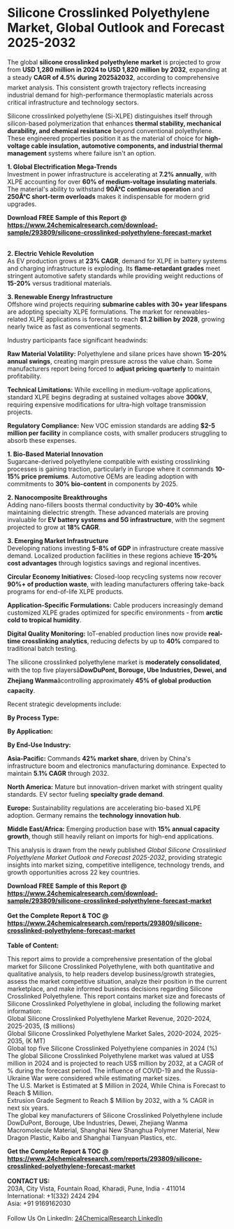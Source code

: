 <h1>Silicone Crosslinked Polyethylene Market, Global Outlook and Forecast 2025-2032</h1><p>The global <strong>silicone crosslinked polyethylene market</strong> is projected to grow from <strong>USD 1,280 million in 2024 to USD 1,820 million by 2032</strong>, expanding at a steady <strong>CAGR of 4.5% during 2025â2032</strong>, according to comprehensive market analysis. This consistent growth trajectory reflects increasing industrial demand for high-performance thermoplastic materials across critical infrastructure and technology sectors.</p><p>Silicone crosslinked polyethylene (Si-XLPE) distinguishes itself through silicon-based polymerization that enhances <strong>thermal stability, mechanical durability, and chemical resistance</strong> beyond conventional polyethylene. These engineered properties position it as the material of choice for <strong>high-voltage cable insulation, automotive components, and industrial thermal management</strong> systems where failure isn't an option.</p><p><strong>1. Global Electrification Mega-Trends</strong><br>
Investment in power infrastructure is accelerating at <strong>7.2% annually</strong>, with XLPE accounting for over <strong>60% of medium-voltage insulating materials</strong>. The material's ability to withstand <strong>90Â°C continuous operation</strong> and <strong>250Â°C short-term overloads</strong> makes it indispensable for modern grid upgrades.</p><div><b>Download FREE Sample of this Report @ 
            <a href="https://www.24chemicalresearch.com/download-sample/293809/silicone-crosslinked-polyethylene-forecast-market">
            https://www.24chemicalresearch.com/download-sample/293809/silicone-crosslinked-polyethylene-forecast-market</a></b></div><br><p><strong>2. Electric Vehicle Revolution</strong><br>
As EV production grows at <strong>23% CAGR</strong>, demand for XLPE in battery systems and charging infrastructure is exploding. Its <strong>flame-retardant grades</strong> meet stringent automotive safety standards while providing weight reductions of <strong>15-20%</strong> versus traditional materials.</p><p><strong>3. Renewable Energy Infrastructure</strong><br>
Offshore wind projects requiring <strong>submarine cables with 30+ year lifespans</strong> are adopting specialty XLPE formulations. The market for renewables-related XLPE applications is forecast to reach <strong>$1.2 billion by 2028</strong>, growing nearly twice as fast as conventional segments.</p><p>Industry participants face significant headwinds:</p><p><strong>Raw Material Volatility:</strong> Polyethylene and silane prices have shown <strong>15-20% annual swings</strong>, creating margin pressure across the value chain. Some manufacturers report being forced to <strong>adjust pricing quarterly</strong> to maintain profitability.</p><p><strong>Technical Limitations:</strong> While excelling in medium-voltage applications, standard XLPE begins degrading at sustained voltages above <strong>300kV</strong>, requiring expensive modifications for ultra-high voltage transmission projects.</p><p><strong>Regulatory Compliance:</strong> New VOC emission standards are adding <strong>$2-5 million per facility</strong> in compliance costs, with smaller producers struggling to absorb these expenses.</p><p><strong>1. Bio-Based Material Innovation</strong><br>
Sugarcane-derived polyethylene compatible with existing crosslinking processes is gaining traction, particularly in Europe where it commands <strong>10-15% price premiums</strong>. Automotive OEMs are leading adoption with commitments to <strong>30% bio-content</strong> in components by 2025.</p><p><strong>2. Nanocomposite Breakthroughs</strong><br>
Adding nano-fillers boosts thermal conductivity by <strong>30-40%</strong> while maintaining dielectric strength. These advanced materials are proving invaluable for <strong>EV battery systems and 5G infrastructure</strong>, with the segment projected to grow at <strong>18% CAGR</strong>.</p><p><strong>3. Emerging Market Infrastructure</strong><br>
Developing nations investing <strong>5-8% of GDP</strong> in infrastructure create massive demand. Localized production facilities in these regions achieve <strong>15-20% cost advantages</strong> through logistics savings and regional incentives.</p><p><strong>Circular Economy Initiatives:</strong> Closed-loop recycling systems now recover <strong>90%+ of production waste</strong>, with leading manufacturers offering take-back programs for end-of-life XLPE products.</p><p><strong>Application-Specific Formulations:</strong> Cable producers increasingly demand customized XLPE grades optimized for specific environments - from <strong>arctic cold to tropical humidity</strong>.</p><p><strong>Digital Quality Monitoring:</strong> IoT-enabled production lines now provide <strong>real-time crosslinking analytics</strong>, reducing defects by up to <strong>40%</strong> compared to traditional batch testing.</p><p>The silicone crosslinked polyethylene market is <strong>moderately consolidated</strong>, with the top five playersâ<strong>DowDuPont, Borouge, Ube Industries, Dewei, and Zhejiang Wanma</strong>âcontrolling approximately <strong>45% of global production capacity</strong>.</p><p>Recent strategic developments include:</p><p><strong>By Process Type:</strong></p><p><strong>By Application:</strong></p><p><strong>By End-Use Industry:</strong></p><p><strong>Asia-Pacific:</strong> Commands <strong>42% market share</strong>, driven by China's infrastructure boom and electronics manufacturing dominance. Expected to maintain <strong>5.1% CAGR</strong> through 2032.</p><p><strong>North America:</strong> Mature but innovation-driven market with stringent quality standards. EV sector fueling <strong>specialty grade demand</strong>.</p><p><strong>Europe:</strong> Sustainability regulations are accelerating bio-based XLPE adoption. Germany remains the <strong>technology innovation hub</strong>.</p><p><strong>Middle East/Africa:</strong> Emerging production base with <strong>15% annual capacity growth</strong>, though still heavily reliant on imports for high-end applications.</p><p>This analysis is drawn from the newly published <em>Global Silicone Crosslinked Polyethylene Market Outlook and Forecast 2025-2032</em>, providing strategic insights into market sizing, competitive intelligence, technology trends, and growth opportunities across 22 key countries.</p><div><b>Download FREE Sample of this Report @ 
            <a href="https://www.24chemicalresearch.com/download-sample/293809/silicone-crosslinked-polyethylene-forecast-market">
            https://www.24chemicalresearch.com/download-sample/293809/silicone-crosslinked-polyethylene-forecast-market</a></b></div><br><div><b>Get the Complete Report & TOC @ 
            <a href="https://www.24chemicalresearch.com/reports/293809/silicone-crosslinked-polyethylene-forecast-market">
            https://www.24chemicalresearch.com/reports/293809/silicone-crosslinked-polyethylene-forecast-market</a></b></div><br>
            <b>Table of Content:</b><p>This report aims to provide a comprehensive presentation of the global market for Silicone Crosslinked Polyethylene, with both quantitative and qualitative analysis, to help readers develop business/growth strategies, assess the market competitive situation, analyze their position in the current marketplace, and make informed business decisions regarding Silicone Crosslinked Polyethylene. This report contains market size and forecasts of Silicone Crosslinked Polyethylene in global, including the following market information:<br />
Global Silicone Crosslinked Polyethylene Market Revenue, 2020-2024, 2025-2035, ($ millions)<br />
Global Silicone Crosslinked Polyethylene Market Sales, 2020-2024, 2025-2035, (K MT)<br />
Global top five Silicone Crosslinked Polyethylene companies in 2024 (%)<br />
The global Silicone Crosslinked Polyethylene market was valued at US$ million in 2024 and is projected to reach US$ million by 2032, at a CAGR of % during the forecast period. The influence of COVID-19 and the Russia-Ukraine War were considered while estimating market sizes.<br />
The U.S. Market is Estimated at $ Million in 2024, While China is Forecast to Reach $ Million.<br />
Extrusion Grade Segment to Reach $ Million by 2032, with a % CAGR in next six years.<br />
The global key manufacturers of Silicone Crosslinked Polyethylene include DowDuPont, Borouge, Ube Industries, Dewei, Zhejiang Wanma Macromolecule Material, Shanghai New Shanghua Polymer Material, New Dragon Plastic, Kaibo and Shanghai Tianyuan Plastics, etc.</p><div><b>Get the Complete Report & TOC @ 
            <a href="https://www.24chemicalresearch.com/reports/293809/silicone-crosslinked-polyethylene-forecast-market">
            https://www.24chemicalresearch.com/reports/293809/silicone-crosslinked-polyethylene-forecast-market</a></b></div><br><b>CONTACT US:</b><br>
            203A, City Vista, Fountain Road, Kharadi, Pune, India - 411014<br>
            International: +1(332) 2424 294<br>
            Asia: +91 9169162030 <br><br>
            Follow Us On LinkedIn: <a href="https://www.linkedin.com/company/24chemicalresearch/">24ChemicalResearch LinkedIn</a>